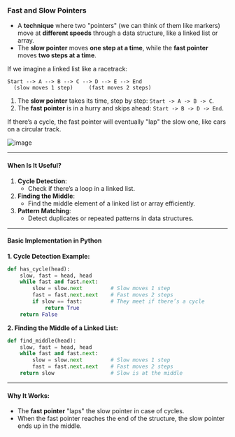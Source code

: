 ### Fast and Slow Pointers

- A **technique** where two "pointers" (we can think of them like markers) move at **different speeds** through a data structure, like a linked list or array.
- The **slow pointer** moves **one step at a time**, while the **fast pointer** moves **two steps at a time**.

If we imagine a linked list like a racetrack:

```plaintext
Start --> A --> B --> C --> D --> E --> End
  (slow moves 1 step)     (fast moves 2 steps)
```

1. The **slow pointer** takes its time, step by step: `Start -> A -> B -> C`.
2. The **fast pointer** is in a hurry and skips ahead: `Start -> B -> D -> End`.

If there’s a cycle, the fast pointer will eventually "lap" the slow one, like cars on a circular track.

![image](https://github.com/user-attachments/assets/852a12af-e6e5-4759-97e5-88e46bfe65da)

---

#### When Is It Useful?
1. **Cycle Detection**:
   - Check if there’s a loop in a linked list.
2. **Finding the Middle**:
   - Find the middle element of a linked list or array efficiently.
3. **Pattern Matching**:
   - Detect duplicates or repeated patterns in data structures.

---

#### Basic Implementation in Python

**1. Cycle Detection Example:**
```python
def has_cycle(head):
    slow, fast = head, head
    while fast and fast.next:
        slow = slow.next         # Slow moves 1 step
        fast = fast.next.next    # Fast moves 2 steps
        if slow == fast:         # They meet if there’s a cycle
            return True
    return False
```

**2. Finding the Middle of a Linked List:**
```python
def find_middle(head):
    slow, fast = head, head
    while fast and fast.next:
        slow = slow.next         # Slow moves 1 step
        fast = fast.next.next    # Fast moves 2 steps
    return slow                  # Slow is at the middle
```

---

#### Why It Works:
- The **fast pointer** "laps" the slow pointer in case of cycles.
- When the fast pointer reaches the end of the structure, the slow pointer ends up in the middle.

